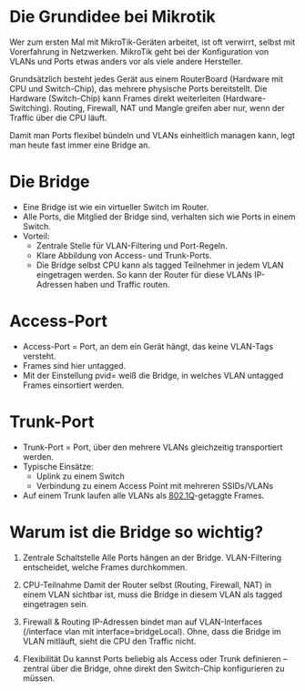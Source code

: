 # Die Grundidee bei Mikrotik
Wer zum ersten Mal mit MikroTik-Geräten arbeitet, ist oft verwirrt, selbst mit Vorerfahrung in Netzwerken. MikroTik geht bei der Konfiguration von VLANs und Ports etwas anders vor als viele andere Hersteller.

Grundsätzlich besteht jedes Gerät aus einem RouterBoard (Hardware mit CPU und Switch-Chip), das mehrere physische Ports bereitstellt.
Die Hardware (Switch-Chip) kann Frames direkt weiterleiten (Hardware-Switching).
Routing, Firewall, NAT und Mangle greifen aber nur, wenn der Traffic über die CPU läuft.

Damit man Ports flexibel bündeln und VLANs einheitlich managen kann, legt man heute fast immer eine Bridge an.

# Die Bridge

- Eine Bridge ist wie ein virtueller Switch im Router.
- Alle Ports, die Mitglied der Bridge sind, verhalten sich wie Ports in einem Switch.
- Vorteil:
  - Zentrale Stelle für VLAN-Filtering und Port-Regeln.
  - Klare Abbildung von Access- und Trunk-Ports.
  - Die Bridge selbst CPU kann als tagged Teilnehmer in jedem VLAN eingetragen werden. So kann der Router für diese VLANs IP-Adressen haben und Traffic routen.

# Access-Port

- Access-Port = Port, an dem ein Gerät hängt, das keine VLAN-Tags versteht.
- Frames sind hier untagged.
- Mit der Einstellung pvid=<VLAN-ID> weiß die Bridge, in welches VLAN untagged Frames einsortiert werden.

# Trunk-Port

- Trunk-Port = Port, über den mehrere VLANs gleichzeitig transportiert werden.
- Typische Einsätze:
  - Uplink zu einem Switch
  - Verbindung zu einem Access Point mit mehreren SSIDs/VLANs
- Auf einem Trunk laufen alle VLANs als [802.1Q](Open-Brain-Dump/Netzwerk/Protokolle/802.1Q.md)-getaggte Frames.

# Warum ist die Bridge so wichtig?

1. Zentrale Schaltstelle
Alle Ports hängen an der Bridge. VLAN-Filtering entscheidet, welche Frames durchkommen.

2. CPU-Teilnahme
Damit der Router selbst (Routing, Firewall, NAT) in einem VLAN sichtbar ist, muss die Bridge in diesem VLAN als tagged eingetragen sein.

3. Firewall & Routing
IP-Adressen bindet man auf VLAN-Interfaces (/interface vlan mit interface=bridgeLocal). Ohne, dass die Bridge im VLAN mitläuft, sieht die CPU den Traffic nicht.

4. Flexibilität
Du kannst Ports beliebig als Access oder Trunk definieren – zentral über die Bridge, ohne direkt den Switch-Chip konfigurieren zu müssen.
